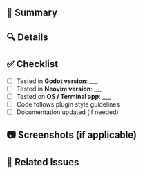 <!-- .github/pull_request_template.md -->

## 📝 Summary
<!-- Provide a short description of the changes -->

## 🔍 Details
<!-- Explain what this PR changes, why it's needed, and any relevant context -->

## ✅ Checklist
- [ ] Tested in **Godot version**: ___
- [ ] Tested in **Neovim version**: ___
- [ ] Tested on **OS / Terminal app**: ___
- [ ] Code follows plugin style guidelines
- [ ] Documentation updated (if needed)

## 📷 Screenshots (if applicable)
<!-- Add before/after screenshots or recordings if this PR affects user experience -->

## 🧩 Related Issues
<!-- Link to related issues, e.g. Fixes #123 -->
